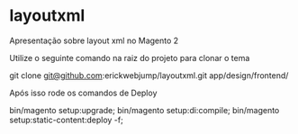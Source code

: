 # layoutxml
Apresentação sobre layout xml no Magento 2

Utilize o seguinte comando na raiz do projeto para clonar o tema

git clone git@github.com:erickwebjump/layoutxml.git app/design/frontend/

Após isso rode os comandos de Deploy

bin/magento setup:upgrade; 
bin/magento setup:di:compile;
bin/magento setup:static-content:deploy -f;
